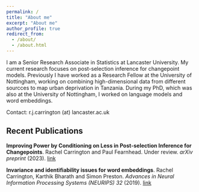 ```yaml
---
permalink: /
title: "About me"
excerpt: "About me"
author_profile: true
redirect_from: 
  - /about/
  - /about.html
---
```


I am a Senior Research Associate in Statistics at Lancaster University. My current research focuses on post-selection inference for changepoint models. Previously I have worked as a Research Fellow at the University of Nottingham, working on combining high-dimensional data from different sourcces to map urban deprivation in Tanzania. During my PhD, which was also at the University of Nottingham, I worked on language models and word embeddings.

Contact: r.j.carrington (at) lancaster.ac.uk

## Recent Publications

**Improving Power by Conditioning on Less in Post-selection Inference for Changepoints**. Rachel Carrington and Paul Fearnhead. Under review. *arXiv preprint* (2023).
[link](https://arxiv.org/pdf/2301.05636.pdf)

**Invariance and identifiability issues for word embeddings**. Rachel Carrington, Karthik Bharath and Simon Preston. *Advances in Neural Information Processing Systems (NEURIPS) 32* (2019).
[link](https://proceedings.neurips.cc/paper/2019/file/44885837c518b06e3f98b41ab8cedc0f-Paper.pdf)
